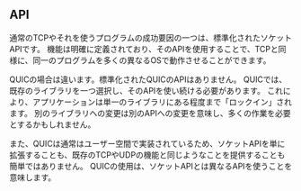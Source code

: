 ## API

通常のTCPやそれを使うプログラムの成功要因の一つは、標準化されたソケットAPIです。
機能は明確に定義されており、そのAPIを使用することで、TCPと同様に、同一のプログラムを多くの異なるOSで動作させることができます。

QUICの場合は違います。標準化されたQUICのAPIはありません。
QUICでは、既存のライブラリを一つ選択し、そのAPIを使い続ける必要があります。
これにより、アプリケーションは単一のライブラリにある程度まで「ロックイン」されます。
別のライブラリへの変更は別のAPIへの変更を意味し、多くの作業を必要とするかもしれません。

また、QUICは通常はユーザー空間で実装されているため、ソケットAPIを単に拡張することも、既存のTCPやUDPの機能と同じようなことを提供することも簡単ではありません。
QUICの使用は、ソケットAPIとは異なるAPIを使うことを意味します。
